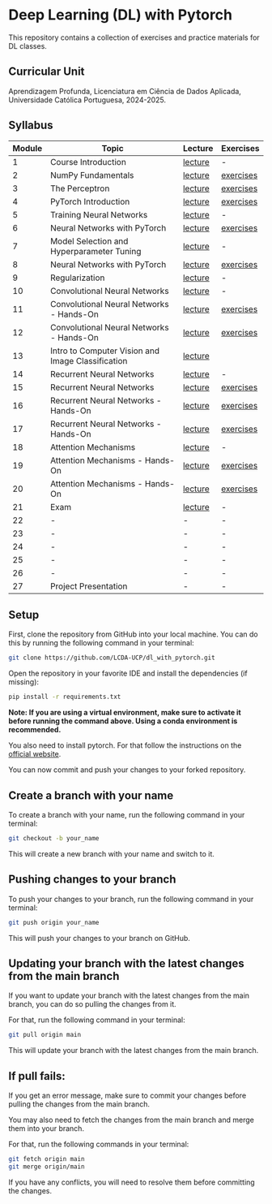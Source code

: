 # Deep Learning (DL) with Pytorch


This repository contains a collection of exercises and practice materials for DL classes.

## Curricular Unit
Aprendizagem Profunda, Licenciatura em Ciência de Dados Aplicada, Universidade Católica Portuguesa, 2024-2025.

## Syllabus

| **Module** | **Topic**                                         | **Lecture**                             | **Exercises**                          |
|------------|---------------------------------------------------|-----------------------------------------|----------------------------------------|
| 1          | Course Introduction                               | [lecture](lectures/DL-Session01.pdf)    | -                                      |
| 2          | NumPy Fundamentals                                | [lecture](lectures/DL-Session02.pdf)    | [exercises](exercises/session02)       |
| 3          | The Perceptron                                    | [lecture](lectures/DL-Session03.pdf)    | [exercises](exercises/session03)       |
| 4          | PyTorch Introduction                              | [lecture](lectures/DL-Session04.pdf)    | [exercises](exercises/session04)       |
| 5          | Training Neural Networks                          | [lecture](lectures/DL-Session05.pdf)    | -                                      |
| 6          | Neural Networks with PyTorch                      | [lecture](lectures/DL-Session06.pdf)    | [exercises](exercises/session06-08)    |
| 7          | Model Selection and Hyperparameter Tuning         | [lecture](lectures/DL-Session07.pdf)    | -                                      |
| 8          | Neural Networks with PyTorch                      | [lecture](lectures/DL-Session08.pdf)    | [exercises](exercises/session06-08)    |
| 9          | Regularization                                    | [lecture](lectures/DL-Session09.pdf)    | -                                      |
| 10         | Convolutional Neural Networks                     | [lecture](lectures/DL-Session10-11.pdf) | -                                      |
| 11         | Convolutional Neural Networks - Hands-On          | [lecture](lectures/DL-Session10-11.pdf) | [exercises](exercises/session11-12)    |
| 12         | Convolutional Neural Networks - Hands-On          | [lecture](lectures/DL-Session12.pdf)    | [exercises](exercises/session11-12)    |
| 13         | Intro to Computer Vision and Image Classification | [lecture](lectures/DL-Session13.pdf)    |                                        |
| 14         | Recurrent Neural Networks                         | [lecture](lectures/DL-Session14.pdf)    | -                                      |
| 15         | Recurrent Neural Networks                         | [lecture](lectures/DL-Session15.pdf)    | [exercises](exercises/session15-16-17) |
| 16         | Recurrent Neural Networks - Hands-On              | [lecture](lectures/DL-Session16.pdf)    | [exercises](exercises/session15-16-17) |
| 17         | Recurrent Neural Networks - Hands-On              | [lecture](lectures/DL-Session17.pdf)    | [exercises](exercises/session15-16-17) |
| 18         | Attention Mechanisms                              | [lecture](lectures/DL-Session18.pdf)    | -                                      |
| 19         | Attention Mechanisms - Hands-On                   | [lecture](lectures/DL-Session19.pdf)    | [exercises](exercises/session19-20)    |
| 20         | Attention Mechanisms - Hands-On                   | [lecture](lectures/DL-Session20.pdf)    | [exercises](exercises/session19-20)    |
| 21         | Exam                                              | [lecture](lectures/DL-Session21.pdf)    | -                                      |
| 22         | -                                                 | -                                       | -                                      |
| 23         | -                                                 | -                                       | -                                      |
| 24         | -                                                 | -                                       | -                                      |
| 25         | -                                                 | -                                       | -                                      |
| 26         | -                                                 | -                                       | -                                      |
| 27         | Project Presentation                              | -                                       | -                                      |

## Setup

First, clone the repository from GitHub into your local machine. You can do this by running the following command in your terminal:

```bash
git clone https://github.com/LCDA-UCP/dl_with_pytorch.git
```

Open the repository in your favorite IDE and install the dependencies (if missing):
```bash
pip install -r requirements.txt
```

**Note: If you are using a virtual environment, make sure to activate it before running the command above. Using a conda environment is recommended.**

You also need to install pytorch. For that follow the instructions on the [official website](https://pytorch.org/get-started/locally/).

You can now commit and push your changes to your forked repository.

## Create a branch with your name

To create a branch with your name, run the following command in your terminal:

```bash
git checkout -b your_name
```

This will create a new branch with your name and switch to it.

## Pushing changes to your branch

To push your changes to your branch, run the following command in your terminal:

```bash
git push origin your_name
```

This will push your changes to your branch on GitHub.

## Updating your branch with the latest changes from the main branch

If you want to update your branch with the latest changes from the main branch, you can do so pulling the changes from it.

For that, run the following command in your terminal:

```bash
git pull origin main
```

This will update your branch with the latest changes from the main branch.

## If pull fails:

If you get an error message, make sure to commit your changes before pulling the changes from the main branch.

You may also need to fetch the changes from the main branch and merge them into your branch.

For that, run the following commands in your terminal:

```bash
git fetch origin main
git merge origin/main
```

If you have any conflicts, you will need to resolve them before committing the changes.
